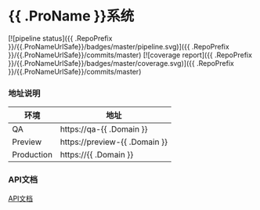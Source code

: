 {{ .ProName }}系统
==================

[![pipeline status]({{ .RepoPrefix }}/{{.ProNameUrlSafe}}/badges/master/pipeline.svg)]({{ .RepoPrefix }}/{{.ProNameUrlSafe}}/commits/master)
[![coverage report]({{ .RepoPrefix }}/{{.ProNameUrlSafe}}/badges/master/coverage.svg)]({{ .RepoPrefix }}/{{.ProNameUrlSafe}}/commits/master)

### 地址说明
| 环境         | 地址                                 |
| ------------ | ------------------------------------ |
| QA           | https://qa-{{ .Domain }}             |
| Preview      | https://preview-{{ .Domain }}        |
| Production   | https://{{ .Domain }}                |

### API文档
[API文档](./docs/apis)
